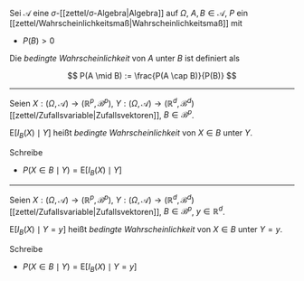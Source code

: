 Sei $\mathcal{A}$ eine $\sigma$-[[zettel/σ-Algebra|Algebra]] auf $\Omega$, $A, B \in \mathcal{A}$, $P$ ein [[zettel/Wahrscheinlichkeitsmaß|Wahrscheinlichkeitsmaß]] mit
- $P(B) \gt 0$

Die *bedingte Wahrscheinlichkeit* von $A$ unter $B$ ist definiert als

$$
	P(A \mid B) := \frac{P(A \cap B)}{P(B)}
$$

---

Seien $X : (\Omega, \mathcal{A}) \to (\mathbb{R}^p, \mathscr{B}^p)$, $Y : (\Omega, \mathcal{A}) \to (\mathbb{R}^d, \mathscr{B}^d)$ [[zettel/Zufallsvariable|Zufallsvektoren]], $B \in \mathscr{B}^p$.

$\text{E}[I_B(X) \mid Y]$ heißt *bedingte Wahrscheinlichkeit* von $X \in B$ unter $Y$.

Schreibe
- $P(X \in B \mid Y) = \text{E}[I_B(X) \mid Y]$

---

Seien $X : (\Omega, \mathcal{A}) \to (\mathbb{R}^p, \mathscr{B}^p)$, $Y : (\Omega, \mathcal{A}) \to (\mathbb{R}^d, \mathscr{B}^d)$ [[zettel/Zufallsvariable|Zufallsvektoren]], $B \in \mathscr{B}^p$, $y \in \mathbb{R}^d$.

$\text{E}[I_B(X) \mid Y=y]$ heißt *bedingte Wahrscheinlichkeit* von $X \in B$ unter $Y=y$.

Schreibe
- $P(X \in B \mid Y) = \text{E}[I_B(X) \mid Y=y]$